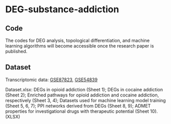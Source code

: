 # DEG-substance-addiction

## Code
The codes for DEG analysis, topological differentiation, and machine learning algorithms will become accessible once the research paper is published.

## Dataset
Transcriptomic data: [GSE87823](https://www.ncbi.nlm.nih.gov/geo/query/acc.cgi?acc=GSE87823), [GSE54839](https://www.ncbi.nlm.nih.gov/geo/query/acc.cgi?acc=GSE54839)

Dataset.xlsx: DEGs in opioid addiction (Sheet 1); DEGs in cocaine addiction (Sheet 2); Enriched pathways for opioid addiction and cocaine addiction, respectively (Sheet 3, 4); Datasets used for machine learning model training (Sheet 5, 6, 7); PPI networks derived from DEGs (Sheet 8, 9); ADMET properties for investigational drugs with therapeutic potential (Sheet 10). (XLSX)
